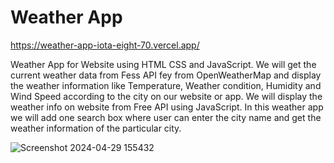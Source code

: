 # Weather App

https://weather-app-iota-eight-70.vercel.app/

Weather App for Website using HTML CSS and JavaScript. We will get the current weather data from Fess API fey from OpenWeatherMap and display the weather information like Temperature,  Weather condition, Humidity and Wind Speed according to the city on our website or app.
We will display the weather info on website from Free API using JavaScript.
In this weather app we will add one search box where user can enter the city name and get the weather information of the particular city.

![Screenshot 2024-04-29 155432](https://github.com/archanaprabhat/Weather-App/assets/53783585/6e80a08a-b358-497a-9a41-8432e7c106d6)
